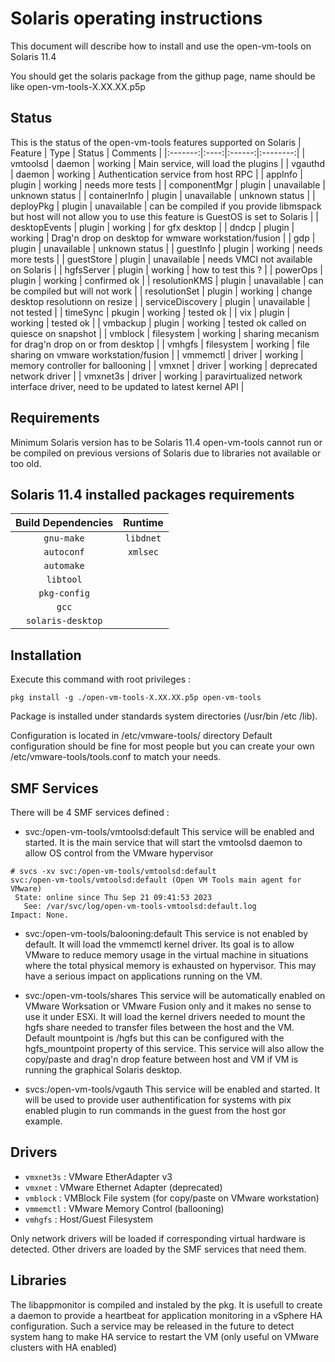 Solaris operating instructions
==============================
This document will describe how to install and use the open-vm-tools on Solaris 11.4

You should get the solaris package from the githup page, name should be like open-vm-tools-X.XX.XX.p5p

Status
------
This is the status of the open-vm-tools features supported on Solaris
| Feature | Type | Status | Comments |
|:-------:|:----:|:------:|:--------:|
| vmtoolsd | daemon | working | Main service, will load the plugins |
| vgauthd | daemon | working | Authentication service from host RPC |
| appInfo | plugin | working | needs more tests |
| componentMgr | plugin | unavailable | unknown status |
| containerInfo | plugin | unavailable | unknown status |
| deployPkg | plugin | unavailable | can be compiled if you provide libmspack but host will not allow you to use this feature is GuestOS is set to Solaris |
| desktopEvents | plugin | working | for gfx desktop |
| dndcp | plugin | working | Drag'n drop on desktop for wmware workstation/fusion |
| gdp | plugin | unavailable | unknown status |
| guestInfo | plugin | working | needs more tests |
| guestStore | plugin | unavailable | needs VMCI not available on Solaris |
| hgfsServer | plugin | working | how to test this ? |
| powerOps | plugin | working | confirmed ok |
| resolutionKMS | plugin | unavailable | can be compiled but will not work |
| resolutionSet | plugin | working | change desktop resolutionn on resize |
| serviceDiscovery | plugin | unavailable | not tested |
| timeSync | pkugin | working | tested ok |
| vix | plugin | working | tested ok |
| vmbackup | plugin | working | tested ok called on quiesce on snapshot |
| vmblock | filesystem | working | sharing mecanism for drag'n drop on or from desktop |
| vmhgfs | filesystem | working | file sharing on vmware workstation/fusion |
| vmmemctl | driver | working | memory controller for ballooning |
| vmxnet | driver | working | deprecated network driver |
| vmxnet3s | driver | working | paravirtualized network interface driver, need to be updated to latest kernel API |

Requirements
------------
Minimum Solaris version has to be Solaris 11.4
open-vm-tools cannot run or be compiled on previous versions of Solaris due to libraries not available or too old.

## Solaris 11.4 installed packages requirements
| Build Dependencies | Runtime |
|:------------------:|:-------:|
| `gnu-make` | `libdnet` |
| `autoconf` | `xmlsec` |
| `automake` |
| `libtool` |
| `pkg-config` | 
| `gcc` |
| `solaris-desktop` |

Installation
------------
Execute this command with root privileges :
```
pkg install -g ./open-vm-tools-X.XX.XX.p5p open-vm-tools
```
Package is installed under standards system directories (/usr/bin /etc /lib).

Configuration is located in /etc/vmware-tools/ directory
Default configuration should be fine for most people but you can create your own /etc/vmware-tools/tools.conf to match your needs.

SMF Services
------------
There will be 4 SMF services defined :

* svc:/open-vm-tools/vmtoolsd:default
This service will be enabled and started. It is the main service that will start the vmtoolsd daemon to
allow OS control from the VMware hypervisor
```
# svcs -xv svc:/open-vm-tools/vmtoolsd:default
svc:/open-vm-tools/vmtoolsd:default (Open VM Tools main agent for VMware)
 State: online since Thu Sep 21 09:41:53 2023
   See: /var/svc/log/open-vm-tools-vmtoolsd:default.log
Impact: None.
```
* svc:/open-vm-tools/balooning:default
This service is not enabled by default. It will load the vmmemctl kernel driver. Its goal is to allow VMware
to reduce memory usage in the virtual machine in situations where the total physical memory is exhausted on
hypervisor. This may have a serious impact on applications running on the VM.

* svc:/open-vm-tools/shares
This service will be automatically enabled on VMware Worksation or VMware Fusion only and it makes no sense
to use it under ESXi. It will load the kernel drivers needed to mount the hgfs share needed to transfer files
between the host and the VM. Default mountpoint is /hgfs but this can be configured with the hgfs_mountpoint 
property of this service.
This service will also allow the copy/paste and drag'n drop feature between host and VM if VM is running the
graphical Solaris desktop.

* svcs:/open-vm-tools/vgauth
This service will be enabled and started. It will be used to provide user authentification for systems with pix
enabled plugin to run commands in the guest from the host gor example.

Drivers
-------
* `vmxnet3s` : VMware EtherAdapter v3
* `vmxnet`   : VMware Ethernet Adapter (deprecated)
* `vmblock`  : VMBlock File system (for copy/paste on VMware workstation)
* `vmmemctl` : VMware Memory Control (ballooning)
* `vmhgfs`   : Host/Guest Filesystem

Only network drivers will be loaded if corresponding virtual hardware is detected.
Other drivers are loaded by the SMF services that need them.

Libraries
---------
The libappmonitor is compiled and instaled by the pkg. It is usefull to create a daemon to provide a heartbeat
for application monitoring in a vSphere HA configuration. Such a service may be released in the future to
detect system hang to make HA service to restart the VM (only useful on VMware clusters with HA enabled)
